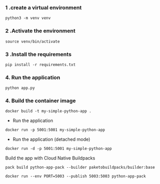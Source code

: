 ### 1 .create a virtual environment
```
python3 -m venv venv
```

### 2 .Activate the environment
```
source venv/bin/activate
```

### 3 .Install the requirements
```
pip install -r requirements.txt
```

### 4. Run the application
`python app.py`

### 4. Build the container image
`docker build -t my-simple-python-app .`

- Run the application
```
docker run -p 5001:5001 my-simple-python-app
```

- Run the application (detached mode)
```
docker run -d -p 5001:5001 my-simple-python-app
```

Build the app with Cloud Native Buildpacks
```
pack build python-app-pack --builder paketobuildpacks/builder:base
```

```
docker run --env PORT=5003 --publish 5003:5003 python-app-pack
```
